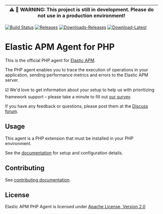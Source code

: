 | :warning: :construction: **WARNING: This project is still in development. Please do not use in a production environment!** |
| --- |

[![Build Status](https://apm-ci.elastic.co/buildStatus/icon?job=apm-agent-php%2Fapm-agent-php-mbp%2Fmaster)](https://apm-ci.elastic.co/job/apm-agent-php/job/apm-agent-php-mbp/job/master/)
[![Releases](https://img.shields.io/github/v/release/elastic/apm-agent-php?color=blue&include_prereleases&sort=semver)](https://github.com/elastic/apm-agent-php/releases)
[![Downloads-Releases](https://img.shields.io/github/downloads/elastic/apm-agent-php/total)]()
[![Download-Latest](https://img.shields.io/github/downloads-pre/elastic/apm-agent-php/latest/total)]()

# Elastic APM Agent for PHP

This is the official PHP agent for [Elastic APM](https://www.elastic.co/products/apm).

The PHP agent enables you to trace the execution of operations in your application, sending performance metrics and errors to the Elastic APM server.

:ballot_box_with_check: We'd love to get information about your setup to help us with prioritizing framework support – please take a minute to fill out [our survey](https://docs.google.com/forms/d/e/1FAIpQLSf8c3BJVMqaeuqpq-t3_Q4NilNcdsrzK1qJ4Qo9JpJslrmYzA/viewform).

If you have any feedback or questions,
please post them at the [Discuss forum](https://discuss.elastic.co/c/apm).

## Usage

This agent is a PHP extension that must be installed in your PHP environment.

See the [documentation](https://www.elastic.co/guide/en/apm/agent/php/current/index.html) for setup and configuration details.

## Contributing

See [contributing documentation](CONTRIBUTING.md).

## License

Elastic APM PHP Agent is licensed under [Apache License, Version 2.0](https://www.apache.org/licenses/LICENSE-2.0.html)
